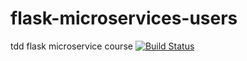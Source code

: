 # flask-microservices-users
tdd flask microservice course
[![Build Status](https://travis-ci.org/lluxury/flask-microservices-users.svg?branch=master)](https://travis-ci.org/lluxury/flask-microservices-users)
